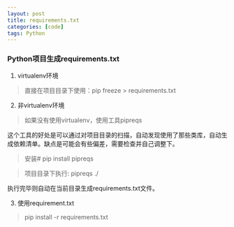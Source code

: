```yaml
---
layout: post
title: requirements.txt
categories: [code]
tags: Python
---
```


### Python项目生成requirements.txt

1. virtualenv环境
> 直接在项目目录下使用：pip freeze > requirements.txt

2. 非virtualenv环境

> 如果没有使用virtualenv，使用工具pipreqs

这个工具的好处是可以通过对项目目录的扫描，自动发现使用了那些类库，自动生成依赖清单。缺点是可能会有些偏差，需要检查并自己调整下。

> 安装# pip install pipreqs

> 项目目录下执行: pipreqs ./

执行完毕则自动在当前目录生成requirements.txt文件。

3. 使用requirement.txt

> pip install -r requirements.txt
